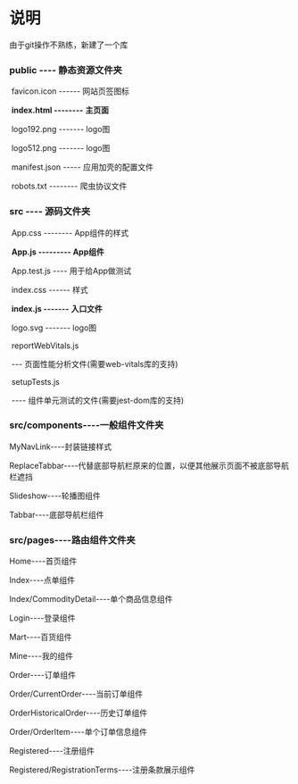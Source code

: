 # 说明
由于git操作不熟练，新建了一个库

### public ---- 静态资源文件夹

​            favicon.icon ------ 网站页签图标

​            **index.html --------** **主页面**

​            logo192.png ------- logo图

​            logo512.png ------- logo图

​            manifest.json ----- 应用加壳的配置文件

​            robots.txt -------- 爬虫协议文件

### src ---- 源码文件夹

​            App.css -------- App组件的样式

​            **App.js --------- App组件**

​            App.test.js ---- 用于给App做测试

​            index.css ------ 样式

​            **index.js -------** **入口文件**

​            logo.svg ------- logo图

​            reportWebVitals.js

​                    --- 页面性能分析文件(需要web-vitals库的支持)

​            setupTests.js

​                    ---- 组件单元测试的文件(需要jest-dom库的支持)

### src/components----一般组件文件夹

MyNavLink----封装链接样式

ReplaceTabbar----代替底部导航栏原来的位置，以便其他展示页面不被底部导航栏遮挡

Slideshow----轮播图组件

Tabbar----底部导航栏组件

### src/pages----路由组件文件夹

Home----首页组件

Index----点单组件

Index/CommodityDetail----单个商品信息组件

Login----登录组件

Mart----百货组件

Mine----我的组件

Order----订单组件

Order/CurrentOrder----当前订单组件

OrderHistoricalOrder----历史订单组件

Order/OrderItem----单个订单信息组件

Registered----注册组件

Registered/RegistrationTerms----注册条款展示组件






